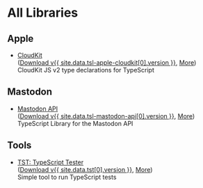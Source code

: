 All Libraries
=============



Apple
-----

- [CloudKit](/tsl-apple-cloudkit/)  
  ([Download v{{ site.data.tsl-apple-cloudkit[0].version }}](/npm/tsl-apple-cloudkit.tgz),
  [More](/package/tsl-apple-cloudkit.html))  
  CloudKit JS v2 type declarations for TypeScript
  


Mastodon
--------

- [Mastodon API](/tsl-mastodon-api/)  
  ([Download v{{ site.data.tsl-mastodon-api[0].version }}](/npm/tsl-mastodon-api.tgz),
  [More](/package/tsl-mastodon-api.html))  
  TypeScript Library for the Mastodon API



Tools
-----

- [TST: TypeScript Tester](/tst/)  
  ([Download v{{ site.data.tst[0].version }}](/npm/tst.tgz),
  [More](/package/tst.html))  
  Simple tool to run TypeScript tests
